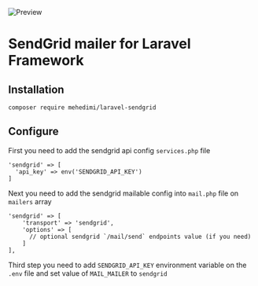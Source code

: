 ![Preview](https://banners.beyondco.de/SendGrid%20Mailer.png?theme=light&packageManager=composer+require&packageName=mehedimi%2Flaravel-sendgrid&pattern=architect&style=style_2&description=A+mailer+that+can+send+email+using+sendgrid++gateway&md=1&showWatermark=0&fontSize=100px&images=mail&widths=300&heights=300)
# SendGrid mailer for Laravel Framework

## Installation
```shell
composer require mehedimi/laravel-sendgrid
```

## Configure

First you need to add the sendgrid api config `services.php` file
```
'sendgrid' => [
  'api_key' => env('SENDGRID_API_KEY')
]
```
Next you need to add the sendgrid mailable config into `mail.php` file on `mailers` array
```
'sendgrid' => [
    'transport' => 'sendgrid',
    'options' => [
      // optional sendgrid `/mail/send` endpoints value (if you need)
    ]
],
```
Third step you need to add `SENDGRID_API_KEY` environment variable on the `.env` file and set value of `MAIL_MAILER` to `sendgrid`
